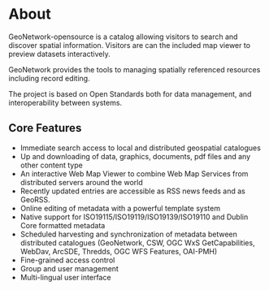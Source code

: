 # About

GeoNetwork-opensource is a catalog allowing visitors to search and discover spatial information. Visitors are can the included map viewer to preview datasets interactively.

GeoNetwork provides the tools to managing spatially referenced resources including record editing.

The project is based on Open Standards both for data management, and interoperability between systems.

## Core Features

-   Immediate search access to local and distributed geospatial catalogues
-   Up and downloading of data, graphics, documents, pdf files and any other content type
-   An interactive Web Map Viewer to combine Web Map Services from distributed servers around the world
-   Recently updated entries are accessible as RSS news feeds and as GeoRSS.
-   Online editing of metadata with a powerful template system
-   Native support for ISO19115/ISO19119/ISO19139/ISO19110 and Dublin Core formatted metadata
-   Scheduled harvesting and synchronization of metadata between distributed catalogues (GeoNetwork, CSW, OGC WxS GetCapabilities, WebDav, ArcSDE, Thredds, OGC WFS Features, OAI-PMH)
-   Fine-grained access control
-   Group and user management
-   Multi-lingual user interface
